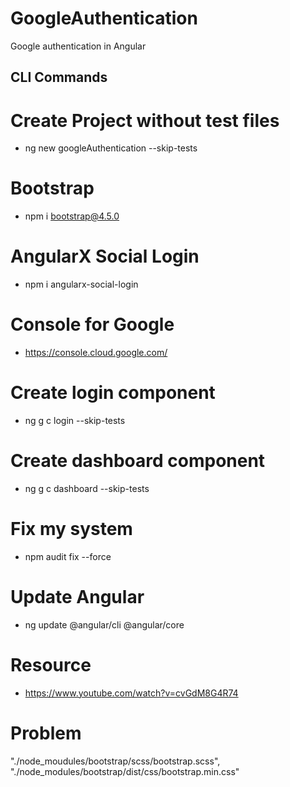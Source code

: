 # GoogleAuthentication
Google authentication in Angular

## CLI Commands

# Create Project without test files
- ng new googleAuthentication --skip-tests

# Bootstrap
- npm i bootstrap@4.5.0

# AngularX Social Login
- npm i angularx-social-login

# Console for Google
- https://console.cloud.google.com/

# Create login component
- ng g c login --skip-tests

# Create dashboard component
- ng g c dashboard --skip-tests

# Fix my system
- npm audit fix --force

# Update Angular
- ng update @angular/cli @angular/core

# Resource
- https://www.youtube.com/watch?v=cvGdM8G4R74

# Problem
"./node_moudules/bootstrap/scss/bootstrap.scss",
"./node_modules/bootstrap/dist/css/bootstrap.min.css"